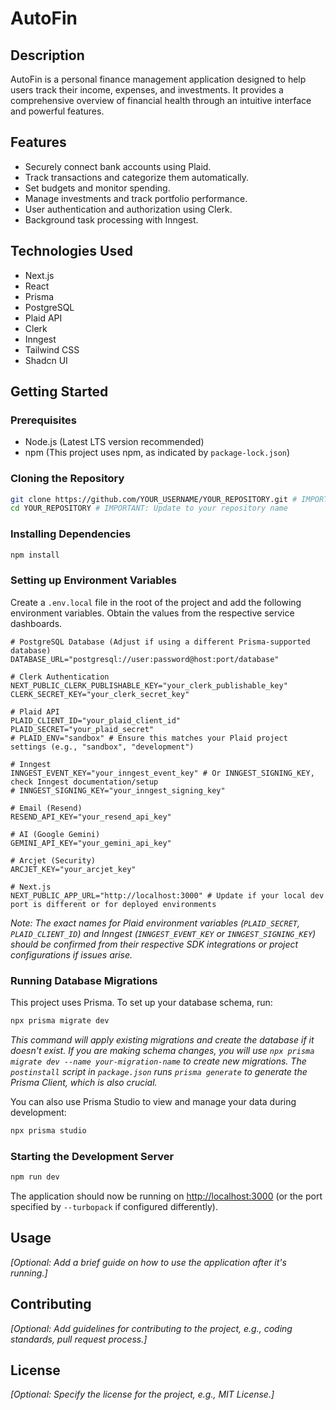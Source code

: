 # AutoFin

## Description
AutoFin is a personal finance management application designed to help users track their income, expenses, and investments. It provides a comprehensive overview of financial health through an intuitive interface and powerful features.

## Features
- Securely connect bank accounts using Plaid.
- Track transactions and categorize them automatically.
- Set budgets and monitor spending.
- Manage investments and track portfolio performance.
- User authentication and authorization using Clerk.
- Background task processing with Inngest.

## Technologies Used
- Next.js
- React
- Prisma
- PostgreSQL
- Plaid API
- Clerk
- Inngest
- Tailwind CSS
- Shadcn UI

## Getting Started

### Prerequisites
- Node.js (Latest LTS version recommended)
- npm (This project uses npm, as indicated by `package-lock.json`)

### Cloning the Repository
```bash
git clone https://github.com/YOUR_USERNAME/YOUR_REPOSITORY.git # IMPORTANT: Replace with the actual repository URL
cd YOUR_REPOSITORY # IMPORTANT: Update to your repository name
```

### Installing Dependencies
```bash
npm install
```

### Setting up Environment Variables
Create a `.env.local` file in the root of the project and add the following environment variables. Obtain the values from the respective service dashboards.

```env
# PostgreSQL Database (Adjust if using a different Prisma-supported database)
DATABASE_URL="postgresql://user:password@host:port/database"

# Clerk Authentication
NEXT_PUBLIC_CLERK_PUBLISHABLE_KEY="your_clerk_publishable_key"
CLERK_SECRET_KEY="your_clerk_secret_key"

# Plaid API
PLAID_CLIENT_ID="your_plaid_client_id"
PLAID_SECRET="your_plaid_secret"
# PLAID_ENV="sandbox" # Ensure this matches your Plaid project settings (e.g., "sandbox", "development")

# Inngest
INNGEST_EVENT_KEY="your_inngest_event_key" # Or INNGEST_SIGNING_KEY, check Inngest documentation/setup
# INNGEST_SIGNING_KEY="your_inngest_signing_key"

# Email (Resend)
RESEND_API_KEY="your_resend_api_key"

# AI (Google Gemini)
GEMINI_API_KEY="your_gemini_api_key"

# Arcjet (Security)
ARCJET_KEY="your_arcjet_key"

# Next.js
NEXT_PUBLIC_APP_URL="http://localhost:3000" # Update if your local dev port is different or for deployed environments
```
*Note: The exact names for Plaid environment variables (`PLAID_SECRET`, `PLAID_CLIENT_ID`) and Inngest (`INNGEST_EVENT_KEY` or `INNGEST_SIGNING_KEY`) should be confirmed from their respective SDK integrations or project configurations if issues arise.*

### Running Database Migrations
This project uses Prisma. To set up your database schema, run:
```bash
npx prisma migrate dev
```
*This command will apply existing migrations and create the database if it doesn't exist. If you are making schema changes, you will use `npx prisma migrate dev --name your-migration-name` to create new migrations.*
*The `postinstall` script in `package.json` runs `prisma generate` to generate the Prisma Client, which is also crucial.*

You can also use Prisma Studio to view and manage your data during development:
```bash
npx prisma studio
```

### Starting the Development Server
```bash
npm run dev
```
The application should now be running on [http://localhost:3000](http://localhost:3000) (or the port specified by `--turbopack` if configured differently).

## Usage
*[Optional: Add a brief guide on how to use the application after it's running.]*

## Contributing
*[Optional: Add guidelines for contributing to the project, e.g., coding standards, pull request process.]*

## License
*[Optional: Specify the license for the project, e.g., MIT License.]*
